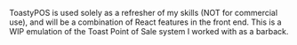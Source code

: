 ToastyPOS is used solely as a refresher of my skills (NOT for commercial use), and will be a combination of React features in the front end.
This is a WIP emulation of the Toast Point of Sale system I worked with as a barback.
